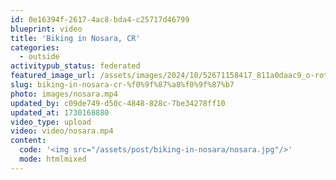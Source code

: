 ```yaml
---
id: 0e16394f-2617-4ac8-bda4-c25717d46799
blueprint: video
title: 'Biking in Nosara, CR'
categories:
  - outside
activitypub_status: federated
featured_image_url: /assets/images/2024/10/52671158417_811a0daac9_o-rotated-1-scaled.jpg
slug: biking-in-nosara-cr-%f0%9f%87%a8%f0%9f%87%b7
photo: images/nosara.mp4
updated_by: c09de749-d50c-4848-828c-7be34278ff10
updated_at: 1730168880
video_type: upload
video: video/nosara.mp4
content:
  code: '<img src="/assets/post/biking-in-nosara/nosara.jpg"/>'
  mode: htmlmixed
---
```

